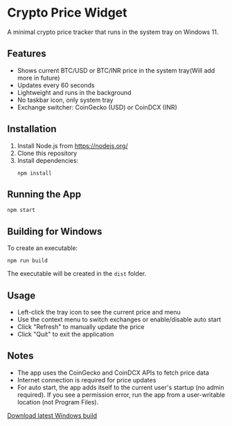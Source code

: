 # Crypto Price Widget

A minimal crypto price tracker that runs in the system tray on Windows 11.

## Features

- Shows current BTC/USD or BTC/INR price in the system tray(Will add more in future)
- Updates every 60 seconds
- Lightweight and runs in the background
- No taskbar icon, only system tray
- Exchange switcher: CoinGecko (USD) or CoinDCX (INR)

## Installation

1. Install Node.js from https://nodejs.org/
2. Clone this repository
3. Install dependencies:
   ```
   npm install
   ```

## Running the App

```
npm start
```

## Building for Windows

To create an executable:

```
npm run build
```

The executable will be created in the `dist` folder.

## Usage

- Left-click the tray icon to see the current price and menu
- Use the context menu to switch exchanges or enable/disable auto start
- Click "Refresh" to manually update the price
- Click "Quit" to exit the application

## Notes

- The app uses the CoinGecko and CoinDCX APIs to fetch price data
- Internet connection is required for price updates
- For auto start, the app adds itself to the current user's startup (no admin
  required). If you see a permission error, run the app from a user-writable
  location (not Program Files).

[Download latest Windows build](https://github.com/funyug/crypto-price-widget/releases/tag/v1.0.2)

